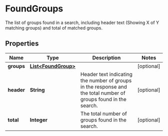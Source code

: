 

# FoundGroups

The list of groups found in a search, including header text (Showing X of Y matching groups) and total of matched groups.

## Properties

| Name | Type | Description | Notes |
|------------ | ------------- | ------------- | -------------|
|**groups** | [**List&lt;FoundGroup&gt;**](FoundGroup.md) |  |  [optional] |
|**header** | **String** | Header text indicating the number of groups in the response and the total number of groups found in the search. |  [optional] |
|**total** | **Integer** | The total number of groups found in the search. |  [optional] |



